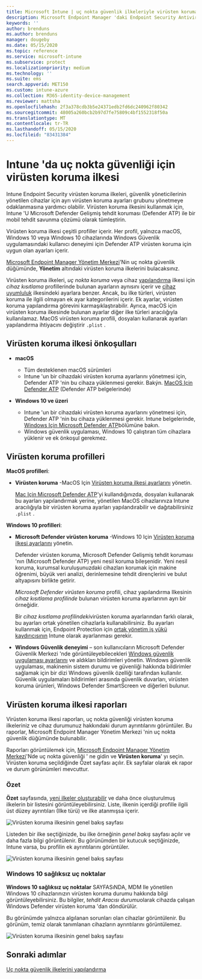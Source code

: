 ```yaml
---
title: Microsoft Intune | uç nokta güvenlik ilkeleriyle virüsten koruma ayarlarını yönetme | Microsoft Docs
description: Microsoft Endpoint Manager 'daki Endpoint Security Antivirus ilkesiyle yönettiğiniz cihazlar için ilkeleri yapılandırma ve dağıtma ve raporları kullanma.
keywords: ''
author: brenduns
ms.author: brenduns
manager: dougeby
ms.date: 05/15/2020
ms.topic: reference
ms.service: microsoft-intune
ms.subservice: protect
ms.localizationpriority: medium
ms.technology: ''
ms.suite: ems
search.appverid: MET150
ms.custom: intune-azure
ms.collection: M365-identity-device-management
ms.reviewer: mattsha
ms.openlocfilehash: 2f3a378cdb3b5e24371edb2fd6dc240962f80342
ms.sourcegitcommit: 48005a260bcb2b97d7fe75809c4bf1552318f50a
ms.translationtype: MT
ms.contentlocale: tr-TR
ms.lasthandoff: 05/15/2020
ms.locfileid: "83431384"
---
```

# <a name="antivirus-policy-for-endpoint-security-in-intune"></a>Intune 'da uç nokta güvenliği için virüsten koruma ilkesi

Intune Endpoint Security virüsten koruma ilkeleri, güvenlik yöneticilerinin yönetilen cihazlar için ayrı virüsten koruma ayarları grubunu yönetmeye odaklanmasına yardımcı olabilir. Virüsten koruma ilkesini kullanmak için, Intune 'U Microsoft Defender Gelişmiş tehdit koruması (Defender ATP) ile bir mobil tehdit savunma çözümü olarak tümleştirin.

Virüsten koruma ilkesi çeşitli profiller içerir. Her profil, yalnızca macOS, Windows 10 veya Windows 10 cihazlarında Windows Güvenlik uygulamasındaki kullanıcı deneyimi için Defender ATP virüsten koruma için uygun olan ayarları içerir.

[Microsoft Endpoint Manager Yönetim Merkezi](https://go.microsoft.com/fwlink/?linkid=2109431)'Nin uç nokta güvenlik düğümünde, **Yönetim** altındaki virüsten koruma ilkelerini bulacaksınız.

Virüsten koruma ilkeleri, *uç nokta koruma* veya cihaz [yapılandırma](../configuration/device-profile-create.md) ilkesi için *cihaz kısıtlama* profillerinde bulunan ayarların aynısını içerir ve [cihaz uyumluluk](../protect/device-compliance-get-started.md) ilkesindeki ayarlara benzer. Ancak, bu ilke türleri, virüsten koruma ile ilgili olmayan ek ayar kategorilerini içerir. Ek ayarlar, virüsten koruma yapılandırma görevini karmaşıklaştırabilir. Ayrıca, macOS için virüsten koruma ilkesinde bulunan ayarlar diğer ilke türleri aracılığıyla kullanılamaz. MacOS virüsten koruma profili, dosyaları kullanarak ayarları yapılandırma ihtiyacını değiştirir `.plist` .

## <a name="prerequisites-for-antivirus-policy"></a>Virüsten koruma ilkesi önkoşulları

- **macOS**
  - Tüm desteklenen macOS sürümleri
  - Intune 'un bir cihazdaki virüsten koruma ayarlarını yönetmesi için, Defender ATP 'nin bu cihaza yüklenmesi gerekir. Bakýn. [MacOS Için Defender ATP](https://docs.microsoft.com/windows/security/threat-protection/microsoft-defender-atp/microsoft-defender-atp-mac) (Defender ATP belgelerinde)

- **Windows 10 ve üzeri**
  - Intune 'un bir cihazdaki virüsten koruma ayarlarını yönetmesi için, Defender ATP 'nin bu cihaza yüklenmesi gerekir. Intune belgelerinde, [Windows Için Microsoft Defender ATP](../protect/advanced-threat-protection.md)bölümüne bakın.
  - Windows güvenlik uygulaması, Windows 10 çalıştıran tüm cihazlara yüklenir ve ek önkoşul gerekmez.

## <a name="antivirus-profiles"></a>Virüsten koruma profilleri

**MacOS profilleri**:

- **Virüsten koruma** -MacOS Için [Virüsten koruma ilkesi ayarlarını](../protect/antivirus-microsoft-defender-settings-macos.md) yönetin.

  [Mac Için Microsoft Defender ATP](https://docs.microsoft.com/windows/security/threat-protection/microsoft-defender-atp/microsoft-defender-atp-mac)'yi kullandığınızda, dosyaları kullanarak bu ayarları yapılandırmak yerine, yönetilen MacOS cihazlarınıza Intune aracılığıyla bir virüsten koruma ayarları yapılandırabilir ve dağıtabilirsiniz `.plist` .

**Windows 10 profilleri**:

- **Microsoft Defender virüsten koruma** -Windows 10 Için [Virüsten koruma ilkesi ayarlarını](../protect/antivirus-microsoft-defender-settings-windows.md) yönetin.

  Defender virüsten koruma, Microsoft Defender Gelişmiş tehdit koruması 'nın (Microsoft Defender ATP) yeni nesil koruma bileşenidir. Yeni nesil koruma, kurumsal kuruluşunuzdaki cihazları korumak için makine öğrenimi, büyük veri analizi, derinlemesine tehdit dirençlerini ve bulut altyapısını birlikte getirir.

  *Microsoft Defender virüsten koruma* profili, cihaz yapılandırma Ilkesinin *cihaz kısıtlama profilinde* bulunan virüsten koruma ayarlarının ayrı bir örneğidir.
  
  Bir *cihaz kısıtlama profilindeki*virüsten koruma ayarlarından farklı olarak, bu ayarları ortak yönetilen cihazlarla kullanabilirsiniz. Bu ayarları kullanmak için, Endpoint Protection için [ortak yönetim iş yükü kaydırıcısının](https://docs.microsoft.com/configmgr/comanage/how-to-switch-workloads) Intune olarak ayarlanması gerekir.

- **Windows Güvenlik deneyimi** – son kullanıcıların Microsoft Defender Güvenlik Merkezi 'nde görüntüleyebilecekleri [Windows güvenlik uygulaması ayarlarını](../protect/antivirus-security-experience-windows-settings.md) ve aldıkları bildirimleri yönetin. Windows güvenlik uygulaması, makinenin sistem durumu ve güvenliği hakkında bildirimler sağlamak için bir dizi Windows güvenlik özelliği tarafından kullanılır. Güvenlik uygulamaları bildirimleri arasında güvenlik duvarları, virüsten koruma ürünleri, Windows Defender SmartScreen ve diğerleri bulunur.

## <a name="antivirus-policy-reports"></a>Virüsten koruma ilkesi raporları

Virüsten koruma ilkesi raporları, uç nokta güvenliği virüsten koruma ilkeleriniz ve cihaz durumunuz hakkındaki durum ayrıntılarını görüntüler. Bu raporlar, Microsoft Endpoint Manager Yönetim Merkezi 'nin uç nokta güvenlik düğümünde bulunabilir.

Raporları görüntülemek için, [Microsoft Endpoint Manager Yönetim Merkezi](https://go.microsoft.com/fwlink/?linkid=2109431)'Nde uç nokta güvenliği ' ne gidin ve **Virüsten koruma**' yı seçin. Virüsten koruma seçildiğinde Özet sayfası açılır. Ek sayfalar olarak ek rapor ve durum görünümleri mevcuttur.

### <a name="summary"></a>Özet

**Özet** sayfasında, [yeni ilkeler oluşturabilir](../protect/endpoint-security-policy.md#create-an-endpoint-security-policy) ve daha önce oluşturulmuş ilkelerin bir listesini görüntüleyebilirsiniz. Liste, ilkenin içerdiği profille ilgili üst düzey ayrıntıları (Ilke türü) ve ilke atanmışsa içerir.

![Virüsten koruma ilkesinin genel bakış sayfası](./media/endpoint-security-antivirus-policy/antivirus-summary.png)

Listeden bir ilke seçtiğinizde, bu ilke örneğinin *genel bakış* sayfası açılır ve daha fazla bilgi görüntülenir. Bu görünümden bir kutucuk seçtiğinizde, Intune varsa, bu profilin ek ayrıntılarını görüntüler.

![Virüsten koruma ilkesinin genel bakış sayfası](./media/endpoint-security-antivirus-policy/policy-overview.png)

### <a name="windows-10-unhealthy-endpoints"></a>Windows 10 sağlıksız uç noktalar

**Windows 10 sağlıksız uç noktalar** SAYFASıNDA, MDM Ile yönetilen Windows 10 cihazlarınızın virüsten koruma durumu hakkında bilgi görüntüleyebilirsiniz. Bu bilgiler, *tehdit Aracısı durumu*olarak cihazda çalışan Windows Defender virüsten koruma 'dan döndürülür.

Bu görünümde yalnızca algılanan sorunları olan cihazlar görüntülenir. Bu görünüm, temiz olarak tanımlanan cihazların ayrıntılarını görüntülemez.

![Virüsten koruma ilkesinin genel bakış sayfası](./media/endpoint-security-antivirus-policy/antivirus-unhealthy-endpoints.png)

## <a name="next-steps"></a>Sonraki adımlar

[Uç nokta güvenlik ilkelerini yapılandırma](../protect/endpoint-security-policy.md#create-an-endpoint-security-policy)
